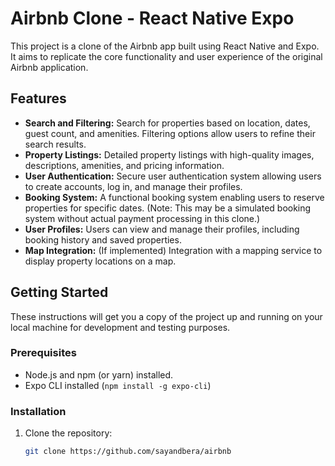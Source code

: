 # Airbnb Clone - React Native Expo

This project is a clone of the Airbnb app built using React Native and Expo. It aims to replicate the core functionality and user experience of the original Airbnb application.

## Features

- **Search and Filtering:** Search for properties based on location, dates, guest count, and amenities. Filtering options allow users to refine their search results.
- **Property Listings:** Detailed property listings with high-quality images, descriptions, amenities, and pricing information.
- **User Authentication:** Secure user authentication system allowing users to create accounts, log in, and manage their profiles.
- **Booking System:** A functional booking system enabling users to reserve properties for specific dates. (Note: This may be a simulated booking system without actual payment processing in this clone.)
- **User Profiles:** Users can view and manage their profiles, including booking history and saved properties.
- **Map Integration:** (If implemented) Integration with a mapping service to display property locations on a map.

## Getting Started

These instructions will get you a copy of the project up and running on your local machine for development and testing purposes.

### Prerequisites

- Node.js and npm (or yarn) installed.
- Expo CLI installed (`npm install -g expo-cli`)

### Installation

1. Clone the repository:
   ```bash
   git clone https://github.com/sayandbera/airbnb
   ```
